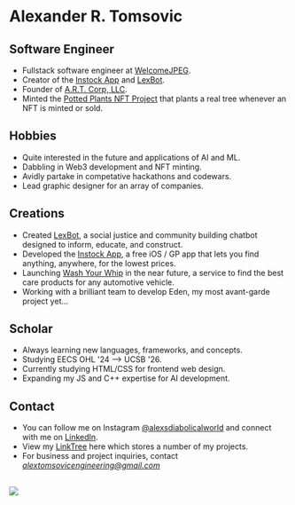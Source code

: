 # Alexander R. Tomsovic


## Software Engineer
- Fullstack software engineer at [WelcomeJPEG](https://welcomejpeg.com). 
- Creator of the [Instock App](https://instockapp.org) and [LexBot](https://lexbot.org).
- Founder of [A.R.T. Corp, LLC](https://alextomsovic1.wixsite.com/artcorp).
- Minted the [Potted Plants NFT Project](https://opensea.io/pottedplantsnft) that plants a real tree whenever an NFT is minted or sold. 

## Hobbies
- Quite interested in the future and applications of AI and ML.
- Dabbling in Web3 development and NFT minting.
- Avidly partake in competative hackathons and codewars.
- Lead graphic designer for an array of companies.

## Creations
- Created [LexBot](https://lexbot.org), a social justice and community building chatbot designed to inform, educate, and construct.
- Developed the [Instock App](https://instockapp.org), a free iOS / GP app that lets you find anything, anywhere, for the lowest prices.
- Launching [Wash Your Whip](https://washyourwhip.com) in the near future, a service to find the best care products for any automotive vehicle. 
- Working with a brilliant team to develop Eden, my  most avant-garde project yet...

## Scholar
- Always learning new languages, frameworks, and concepts.
- Studying EECS OHL '24 --> UCSB '26.
- Currently studying HTML/CSS for frontend web design. 
- Expanding my JS and C++ expertise for AI development. 

## Contact
- You can follow me on Instagram [@alexsdiabolicalworld](https://instagram.com/alexsdiabolicalworld) and connect with me on [LinkedIn](www.linkedin.com/in/alexandertomsovic).
- View my [LinkTree](https:linktr.ee/alextomsovic) here which stores a number of my projects. 
- For business and project inquiries, contact *alextomsovicengineering@gmail.com*

## ![](https://komarev.com/ghpvc/?username=alexandertomsovic&style=flat-square&color=green)



